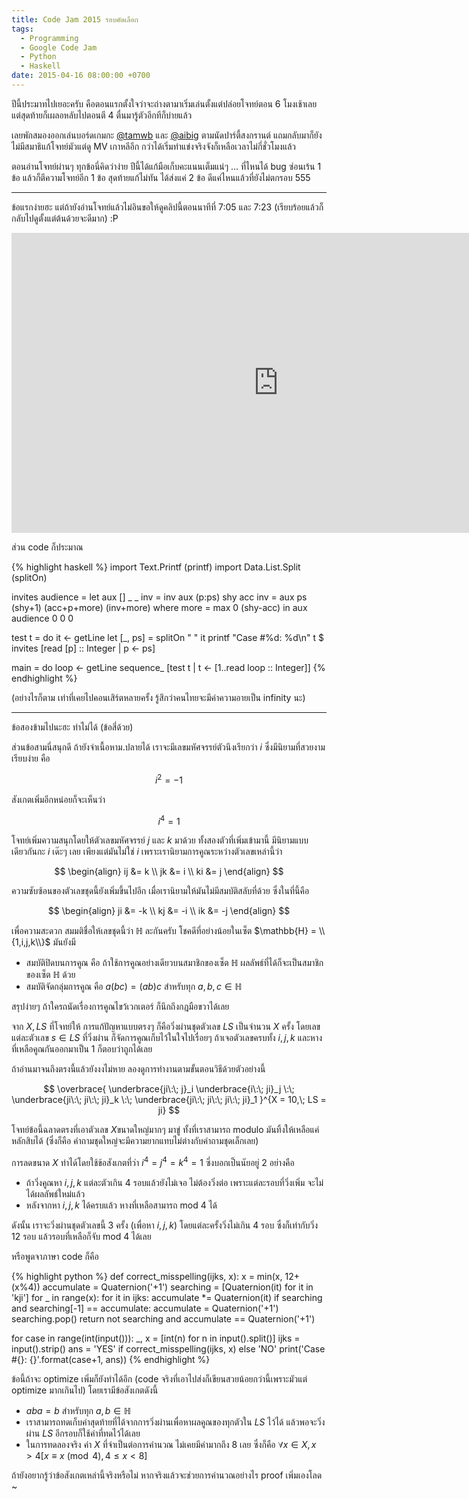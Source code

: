 ```yaml
---
title: Code Jam 2015 รอบคัดเลือก
tags:
  - Programming
  - Google Code Jam
  - Python
  - Haskell
date: 2015-04-16 08:00:00 +0700
---
```


ปีนี้ประมาทไปเยอะครับ คือตอนแรกตั้งใจว่าจะถ่างตามาเริ่มเล่นตั้งแต่ปล่อยโจทย์ตอน 6 โมงเช้าเลย แต่สุดท้ายก็เผลอหลับไปตอนตี 4 ตื่นมารู้ตัวอีกทีก็บ่ายแล้ว

เลยพักสมองออกเล่นบอร์ดเกมกะ [@tamwb][] และ [@aibig][] ตามนัดปาร์ตี้สงกรานต์ แถมกลับมาก็ยังไม่มีสมาธิแก้โจทย์มัวแต่ดู MV เกาหลีอีก กว่าได้เริ่มทำแข่งจริงจังก็เหลือเวลาไม่กี่ชั่วโมงแล้ว

ตอนอ่านโจทย์ผ่านๆ ทุกข้อนี่คิดว่าง่าย ปีนี้ได้แก้มือเก็บคะแนนเต็มแน่ๆ ... ที่ไหนได้ bug ซ่อนเร้น 1 ข้อ แล้วก็ตีความโจทย์อีก 1 ข้อ สุดท้ายแก้ไม่ทัน ได้ส่งแค่ 2 ข้อ ดีแค่ไหนแล้วที่ยังไม่ตกรอบ 555

---

ข้อแรกง่ายฮะ แต่ถ้ายังอ่านโจทย์แล้วไม่อินขอให้ดูคลิปนี้ตอนนาทีที่ 7:05 และ 7:23 (เรียบร้อยแล้วก็กลับไปดูตั้งแต่ต้นด้วยจะดีมาก) :P

<iframe width="853" height="480" src="https://www.youtube.com/embed/danBaPWT09A" frameborder="0" allowfullscreen></iframe>

ส่วน code ก็ประมาณ

{% highlight haskell %}
import Text.Printf (printf)
import Data.List.Split (splitOn)

invites audience =
    let aux []     _   _   inv = inv
        aux (p:ps) shy acc inv = aux ps (shy+1) (acc+p+more) (inv+more)
            where more = max 0 (shy-acc)
    in  aux audience 0 0 0

test t = do
    it <- getLine
    let [_, ps] = splitOn " " it
    printf "Case #%d: %d\n" t $ invites [read [p] :: Integer | p <- ps]

main = do
    loop <- getLine
    sequence_ [test t | t <- [1..read loop :: Integer]]
{% endhighlight %}

(อย่างไรก็ตาม เท่าที่เคยไปคอนเสิร์ตหลายครั้ง
รู้สึกว่าคนไทยจะมีค่าความอายเป็น infinity นะ)

---

ข้อสองข้ามไปนะฮะ ทำไม่ได้ (ข้อสี่ด้วย)

ส่วนข้อสามนี่สนุกดี ถ้ายังจำเนื้อหาม.ปลายได้ เราจะมีเลขมหัศจรรย์ตัวนึงเรียกว่า $i$ ซึ่งมีนิยามที่สวยงามเรียบง่าย คือ

$$
  i^2 = -1
$$

สังเกตเพิ่มอีกหน่อยก็จะเห็นว่า

$$
  i^4 = 1
$$

โจทย์เพิ่มความสนุกโดยให้ตัวเลขมหัศจรรย์ $j$ และ $k$ มาด้วย ทั้งสองตัวที่เพิ่มเข้ามานี้ มีนิยามแบบเดียวกันกะ $i$ เด๊ะๆ เลย เพียงแต่มันไม่ใช่ $i$ เพราะเรานิยามการคูณระหว่างตัวเลขเหล่านี้ว่า

$$ \begin{align}
  ij &= k \\
  jk &= i \\
  ki &= j
\end{align} $$

ความซับซ้อนของตัวเลขชุดนี้ยังเพิ่มขึ้นไปอีก เมื่อเรานิยามให้มันไม่มีสมบัติสลับที่ด้วย ซึ่งในที่นี้คือ

$$ \begin{align}
  ji &= -k \\
  kj &= -i \\
  ik &= -j
\end{align} $$

เพื่อความสะดวก สมมติชื่อให้เลขชุดนี้ว่า $\mathbb{H}$ ละกันครับ โชคดีที่อย่างน้อยในเซ็ต $\mathbb{H} = \\{1,i,j,k\\}$ มันยังมี

- สมบัติปิดบนการคูณ คือ ถ้าใช้การคูณอย่างเดียวบนสมาชิกของเซ็ต $\mathbb{H}$ ผลลัพธ์ที่ได้ก็จะเป็นสมาชิกของเซ็ต $\mathbb{H}$ ด้วย
- สมบัติจัดกลุ่มการคูณ คือ $a(bc) = (ab)c$ สำหรับทุก $a,b,c \in \mathbb{H}$

สรุปง่ายๆ ถ้าใครถนัดเรื่องการคูณไขว้เวกเตอร์ ก็นึกถึงกฎมือขวาได้เลย

จาก $X,LS$ ที่โจทย์ให้ การแก้ปัญหาแบบตรงๆ ก็คือวิ่งผ่านชุดตัวเลข $LS$ เป็นจำนวน $X$ ครั้ง โดยเลขแต่ละตัวเลข $s \in LS$ ที่วิ่งผ่าน ก็จัดการคูณเก็บไว้ในใจไปเรื่อยๆ ถ้าเจอตัวเลขครบทั้ง $i,j,k$ และหางที่เหลือคูณกันออกมาเป็น $1$ ก็ตอบว่าถูกได้เลย

ถ้าอ่านมาจนถึงตรงนี้แล้วยังงงไม่หาย
ลองดูการทำงานตามขั้นตอนวิธีด้วยตัวอย่างนี้

$$
  \overbrace{
    \underbrace{ji\:\; j}_i
    \underbrace{i\:\; ji}_j
    \:\;
    \underbrace{ji\:\; ji\:\; ji}_k
    \:\;
    \underbrace{ji\:\; ji\:\; ji\:\; ji}_1
  }^{X = 10,\; LS = ji}
$$

โจทย์ข้อนี้ฉลาดตรงที่เอาตัวเลข $X$ขนาดใหญ่มากๆ มาขู่ ทั้งที่เราสามารถ modulo มันทิ้งให้เหลือแค่หลักสิบได้ (ซึ่งก็คือ คำถามชุดใหญ่จะมีความยากแทบไม่ต่างกับคำถามชุดเล็กเลย)

การลดขนาด $X$ ทำได้โดยใช้ข้อสังเกตที่ว่า $i^4 = j^4 = k^4 = 1$ ซึ่งบอกเป็นนัยอยู่ 2 อย่างคือ

- ถ้าวิ่งคูณหา $i,j,k$ แต่ละตัวเกิน 4 รอบแล้วยังไม่เจอ ไม่ต้องวิ่งต่อ เพราะแต่ละรอบที่วิ่งเพิ่ม จะไม่ได้ผลลัพธ์ใหม่แล้ว
- หลังจากหา $i,j,k$ ได้ครบแล้ว หางที่เหลือสามารถ mod 4 ได้

ดังนั้น เราจะวิ่งผ่านชุดตัวเลขนี้ 3 ครั้ง (เพื่อหา $i,j,k$) โดยแต่ละครั้งวิ่งไม่เกิน 4 รอบ ซึ่งก็เท่ากับวิ่ง 12 รอบ แล้วรอบที่เหลือก็จับ mod 4 ได้เลย

หรือพูดจาภาษา code ก็คือ

{% highlight python %}
def correct_misspelling(ijks, x):
    x = min(x, 12+(x%4))
    accumulate = Quaternion('+1')
    searching = [Quaternion(it) for it in 'kji']
    for _ in range(x):
        for it in ijks:
            accumulate *= Quaternion(it)
            if searching and searching[-1] == accumulate:
                accumulate = Quaternion('+1')
                searching.pop()
    return not searching and accumulate == Quaternion('+1')

for case in range(int(input())):
    _, x = [int(n) for n in input().split()]
    ijks = input().strip()
    ans = 'YES' if correct_misspelling(ijks, x) else 'NO'
    print('Case #{}: {}'.format(case+1, ans))
{% endhighlight %}

ข้อนี้ถ้าจะ optimize เพิ่มก็ยังทำได้อีก (code จริงที่เอาไปส่งก็เขียนสวยน้อยกว่านี้เพราะมัวแต่ optimize มากเกินไป) โดยเรามีข้อสังเกตดังนี้

- $aba = b$ สำหรับทุก $a,b \in \mathbb{H}$
- เราสามารถทดเก็บค่าสุดท้ายที่ได้จากการวิ่งผ่านเพื่อหาผลคูณของทุกตัวใน $LS$ ไว้ได้ แล้วพอจะวิ่งผ่าน $LS$ อีกรอบก็ใช้ค่าที่ทดไว้ได้เลย
- ในการทดลองจริง ค่า $X$ ที่จำเป็นต่อการคำนวณ ไม่เคยมีค่ามากถึง 8 เลย ซึ่งก็คือ $\forall x \in X, x \gt 4 \left[x \equiv x \pmod{4}, 4 \le x \lt 8\right]$

ถ้ายังอยากรู้ว่าข้อสังเกตเหล่านี้จริงหรือไม่ หากจริงแล้วจะช่วยการคำนวณอย่างไร proof เพิ่มเองโลด ~


[@tamwb]: //twitter.com/tamwb
[@aibig]: //twitter.com/aibig
